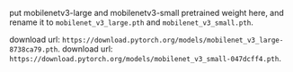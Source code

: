 put mobilenetv3-large and mobilenetv3-small pretrained weight here, and rename it to `mobilenet_v3_large.pth` and `mobilenet_v3_small.pth`.

download url: `https://download.pytorch.org/models/mobilenet_v3_large-8738ca79.pth`.
download url: `https://download.pytorch.org/models/mobilenet_v3_small-047dcff4.pth`.
